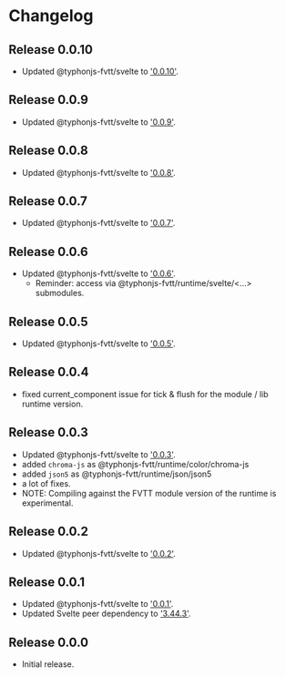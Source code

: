 # Changelog
## Release 0.0.10
- Updated @typhonjs-fvtt/svelte to ['0.0.10'](https://github.com/typhonjs-fvtt-lib/svelte/blob/main/CHANGELOG.md#release-0010).

## Release 0.0.9
- Updated @typhonjs-fvtt/svelte to ['0.0.9'](https://github.com/typhonjs-fvtt-lib/svelte/blob/main/CHANGELOG.md#release-009).

## Release 0.0.8
- Updated @typhonjs-fvtt/svelte to ['0.0.8'](https://github.com/typhonjs-fvtt-lib/svelte/blob/main/CHANGELOG.md#release-008).

## Release 0.0.7
- Updated @typhonjs-fvtt/svelte to ['0.0.7'](https://github.com/typhonjs-fvtt-lib/svelte/blob/main/CHANGELOG.md#release-007).

## Release 0.0.6
- Updated @typhonjs-fvtt/svelte to ['0.0.6'](https://github.com/typhonjs-fvtt-lib/svelte/blob/main/CHANGELOG.md#release-006).
  - Reminder: access via @typhonjs-fvtt/runtime/svelte/<...> submodules.

## Release 0.0.5
- Updated @typhonjs-fvtt/svelte to ['0.0.5'](https://github.com/typhonjs-fvtt-lib/svelte/blob/main/CHANGELOG.md#release-005).

## Release 0.0.4
- fixed current_component issue for tick & flush for the module / lib runtime version.
 
## Release 0.0.3
- Updated @typhonjs-fvtt/svelte to ['0.0.3'](https://github.com/typhonjs-fvtt-lib/svelte/blob/main/CHANGELOG.md#release-003).
- added `chroma-js` as @typhonjs-fvtt/runtime/color/chroma-js
- added `json5` as @typhonjs-fvtt/runtime/json/json5
- a lot of fixes.
- NOTE: Compiling against the FVTT module version of the runtime is experimental.

## Release 0.0.2
- Updated @typhonjs-fvtt/svelte to ['0.0.2'](https://github.com/typhonjs-fvtt-lib/svelte/blob/main/CHANGELOG.md#release-002).

## Release 0.0.1
- Updated @typhonjs-fvtt/svelte to ['0.0.1'](https://github.com/typhonjs-fvtt-lib/svelte/blob/main/CHANGELOG.md#release-001).
- Updated Svelte peer dependency to ['3.44.3'](https://github.com/sveltejs/svelte/blob/master/CHANGELOG.md#3443).

## Release 0.0.0
- Initial release.
